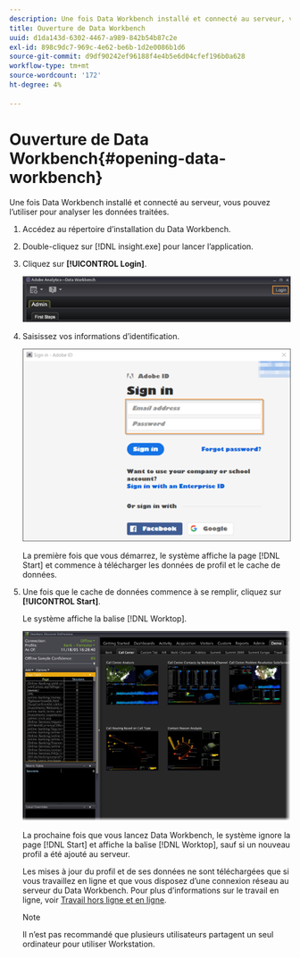 ```yaml
---
description: Une fois Data Workbench installé et connecté au serveur, vous pouvez l’utiliser pour analyser les données traitées.
title: Ouverture de Data Workbench
uuid: d1da143d-6302-4467-a989-842b54b87c2e
exl-id: 898c9dc7-969c-4e62-be6b-1d2e0086b1d6
source-git-commit: d9df90242ef96188f4e4b5e6d04cfef196b0a628
workflow-type: tm+mt
source-wordcount: '172'
ht-degree: 4%

---
```


# Ouverture de Data Workbench{#opening-data-workbench}

Une fois Data Workbench installé et connecté au serveur, vous pouvez l’utiliser pour analyser les données traitées.

1. Accédez au répertoire d’installation du Data Workbench.
1. Double-cliquez sur [!DNL insight.exe] pour lancer l’application.
1. Cliquez sur **[!UICONTROL Login]**.

   ![](assets/dwb_login.png)

1. Saisissez vos informations d’identification.

   ![](assets/dwb_signin.png)

   La première fois que vous démarrez, le système affiche la page [!DNL Start] et commence à télécharger les données de profil et le cache de données.

1. Une fois que le cache de données commence à se remplir, cliquez sur **[!UICONTROL Start]**.

   Le système affiche la balise [!DNL Worktop].

   ![](assets/wtp_open.png)

   La prochaine fois que vous lancez Data Workbench, le système ignore la page [!DNL Start] et affiche la balise [!DNL Worktop], sauf si un nouveau profil a été ajouté au serveur.

   Les mises à jour du profil et de ses données ne sont téléchargées que si vous travaillez en ligne et que vous disposez d’une connexion réseau au serveur du Data Workbench. Pour plus d’informations sur le travail en ligne, voir [Travail hors ligne et en ligne](../../home/c-get-started/c-off-on.md#concept-cef8758ede044b18b3558376c5eb9f54).

   >[!NOTE]
   >
   >Il n’est pas recommandé que plusieurs utilisateurs partagent un seul ordinateur pour utiliser Workstation.
